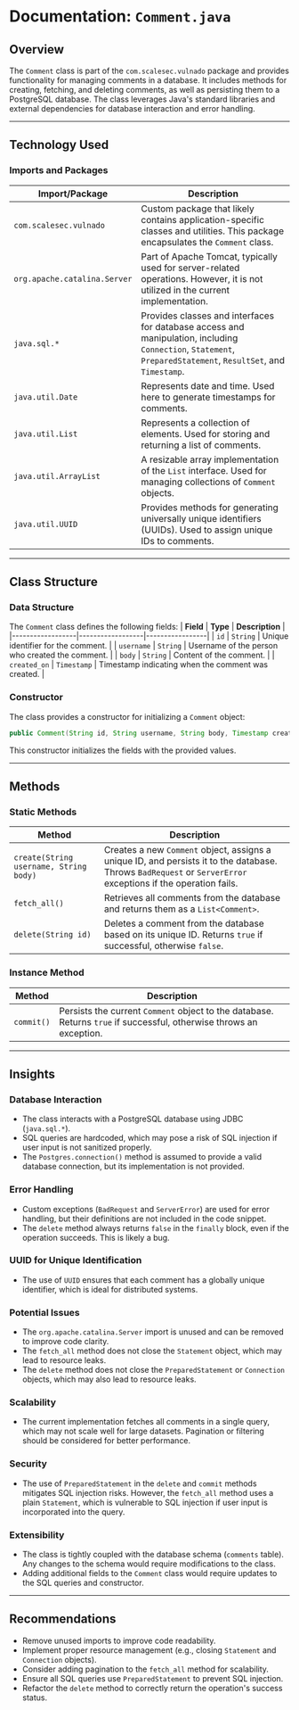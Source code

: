 # Documentation: `Comment.java`

## Overview
The `Comment` class is part of the `com.scalesec.vulnado` package and provides functionality for managing comments in a database. It includes methods for creating, fetching, and deleting comments, as well as persisting them to a PostgreSQL database. The class leverages Java's standard libraries and external dependencies for database interaction and error handling.

---

## Technology Used

### Imports and Packages
| **Import/Package** | **Description** |
|---------------------|-----------------|
| `com.scalesec.vulnado` | Custom package that likely contains application-specific classes and utilities. This package encapsulates the `Comment` class. |
| `org.apache.catalina.Server` | Part of Apache Tomcat, typically used for server-related operations. However, it is not utilized in the current implementation. |
| `java.sql.*` | Provides classes and interfaces for database access and manipulation, including `Connection`, `Statement`, `PreparedStatement`, `ResultSet`, and `Timestamp`. |
| `java.util.Date` | Represents date and time. Used here to generate timestamps for comments. |
| `java.util.List` | Represents a collection of elements. Used for storing and returning a list of comments. |
| `java.util.ArrayList` | A resizable array implementation of the `List` interface. Used for managing collections of `Comment` objects. |
| `java.util.UUID` | Provides methods for generating universally unique identifiers (UUIDs). Used to assign unique IDs to comments. |

---

## Class Structure

### Data Structure
The `Comment` class defines the following fields:
| **Field**       | **Type**         | **Description** |
|------------------|------------------|-----------------|
| `id`            | `String`         | Unique identifier for the comment. |
| `username`      | `String`         | Username of the person who created the comment. |
| `body`          | `String`         | Content of the comment. |
| `created_on`    | `Timestamp`      | Timestamp indicating when the comment was created. |

### Constructor
The class provides a constructor for initializing a `Comment` object:
```java
public Comment(String id, String username, String body, Timestamp created_on)
```
This constructor initializes the fields with the provided values.

---

## Methods

### Static Methods
| **Method**               | **Description**                                                                 |
|--------------------------|---------------------------------------------------------------------------------|
| `create(String username, String body)` | Creates a new `Comment` object, assigns a unique ID, and persists it to the database. Throws `BadRequest` or `ServerError` exceptions if the operation fails. |
| `fetch_all()`            | Retrieves all comments from the database and returns them as a `List<Comment>`. |
| `delete(String id)`      | Deletes a comment from the database based on its unique ID. Returns `true` if successful, otherwise `false`. |

### Instance Method
| **Method**               | **Description**                                                                 |
|--------------------------|---------------------------------------------------------------------------------|
| `commit()`               | Persists the current `Comment` object to the database. Returns `true` if successful, otherwise throws an exception. |

---

## Insights

### Database Interaction
- The class interacts with a PostgreSQL database using JDBC (`java.sql.*`).
- SQL queries are hardcoded, which may pose a risk of SQL injection if user input is not sanitized properly.
- The `Postgres.connection()` method is assumed to provide a valid database connection, but its implementation is not provided.

### Error Handling
- Custom exceptions (`BadRequest` and `ServerError`) are used for error handling, but their definitions are not included in the code snippet.
- The `delete` method always returns `false` in the `finally` block, even if the operation succeeds. This is likely a bug.

### UUID for Unique Identification
- The use of `UUID` ensures that each comment has a globally unique identifier, which is ideal for distributed systems.

### Potential Issues
- The `org.apache.catalina.Server` import is unused and can be removed to improve code clarity.
- The `fetch_all` method does not close the `Statement` object, which may lead to resource leaks.
- The `delete` method does not close the `PreparedStatement` or `Connection` objects, which may also lead to resource leaks.

### Scalability
- The current implementation fetches all comments in a single query, which may not scale well for large datasets. Pagination or filtering should be considered for better performance.

### Security
- The use of `PreparedStatement` in the `delete` and `commit` methods mitigates SQL injection risks. However, the `fetch_all` method uses a plain `Statement`, which is vulnerable to SQL injection if user input is incorporated into the query.

### Extensibility
- The class is tightly coupled with the database schema (`comments` table). Any changes to the schema would require modifications to the class.
- Adding additional fields to the `Comment` class would require updates to the SQL queries and constructor.

---

## Recommendations
- Remove unused imports to improve code readability.
- Implement proper resource management (e.g., closing `Statement` and `Connection` objects).
- Consider adding pagination to the `fetch_all` method for scalability.
- Ensure all SQL queries use `PreparedStatement` to prevent SQL injection.
- Refactor the `delete` method to correctly return the operation's success status.
